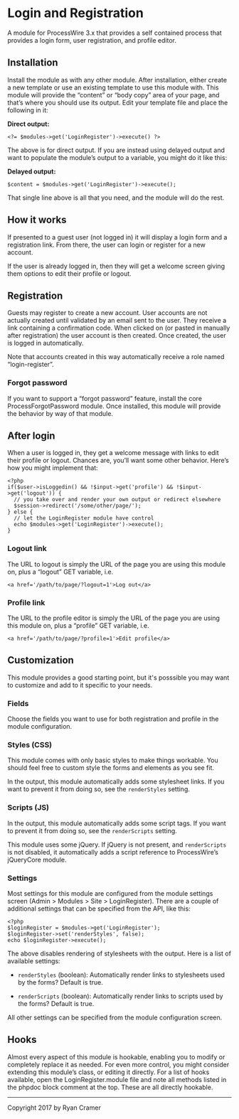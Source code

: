 # Login and Registration

A module for ProcessWire 3.x that provides a self contained process that
provides a login form, user registration, and profile editor. 

## Installation

Install the module as with any other module. After installation, either
create a new template or use an existing template to use this module with.
This module will provide the “content” or “body copy” area of your page,
and that’s where you should use its output. Edit your template file and 
place the following in it:

**Direct output:**
~~~~~
<?= $modules->get('LoginRegister')->execute() ?>
~~~~~
The above is for direct output. If you are instead using delayed output and
want to populate the module’s output to a variable, you might do it like this:

**Delayed output:**
~~~~~
$content = $modules->get('LoginRegister')->execute();
~~~~~

That single line above is all that you need, and the module will do the rest.

## How it works

If presented to a guest user (not logged in) it will display a login form 
and a registration link. From there, the user can login or register for a
new account. 

If the user is already logged in, then they will get a welcome screen 
giving them options to edit their profile or logout. 

## Registration

Guests may register to create a new account. User accounts are not actually
created until validated by an email sent to the user. They receive a link
containing a confirmation code. When clicked on (or pasted in manually 
after registration) the user account is then created. Once created, the user
is logged in automatically. 

Note that accounts created in this way automatically receive a role named 
“login-register”. 

### Forgot password

If you want to support a “forgot password” feature, install the
core ProcessForgotPassword module. Once installed, this module will provide
the behavior by way of that module. 

## After login

When a user is logged in, they get a welcome message with links to edit
their profile or logout. Chances are, you’ll want some other behavior. 
Here’s how you might implement that: 
~~~~~
<?php
if($user->isLoggedin() && !$input->get('profile') && !$input->get('logout')) {
  // you take over and render your own output or redirect elsewhere
  $session->redirect('/some/other/page/'); 
} else {
  // let the LoginRegister module have control
  echo $modules->get('LoginRegister')->execute(); 
}
~~~~~


### Logout link

The URL to logout is simply the URL of the page you are using this module 
on, plus a “logout” GET variable, i.e. 
~~~~~
<a href='/path/to/page/?logout=1'>Log out</a>
~~~~~

### Profile link

The URL to the profile editor is simply the URL of the page you are 
using this module on, plus a “profile” GET variable, i.e. 
~~~~~
<a href='/path/to/page/?profile=1'>Edit profile</a>
~~~~~

## Customization

This module provides a good starting point, but it's posssible you may want
to customize and add to it specific to your needs. 

### Fields

Choose the fields you want to use for both registration and profile in the 
module configuration. 

### Styles (CSS)

This module comes with only basic styles to make things workable. You should
feel free to custom style the forms and elements as you see fit. 

In the output, this module automatically adds some stylesheet links. If you
want to prevent it from doing so, see the `renderStyles` setting. 

### Scripts (JS)

In the output, this module automatically adds some script tags. If you
want to prevent it from doing so, see the `renderScripts` setting. 

This module uses some jQuery. If jQuery is not present, and `renderScripts`
is not disabled, it automatically adds a script reference to ProcessWire’s 
jQueryCore module.

### Settings

Most settings for this module are configured from the module settings 
screen (Admin > Modules > Site > LoginRegister). There are a couple of
additional settings that can be specified from the API, like this: 
~~~~~
<?php
$loginRegister = $modules->get('LoginRegister');
$loginRegister->set('renderStyles', false); 
echo $loginRegister->execute();
~~~~~
The above disables rendering of stylesheets with the output. Here is a 
list of available settings:

- `renderStyles` (boolean): Automatically render links to stylesheets used
   by the forms? Default is true.
   
- `renderScripts` (boolean): Automatically render links to scripts used
   by the forms? Default is true. 
   
All other settings can be specified from the module configuration screen.    
   
## Hooks   

Almost every aspect of this module is hookable, enabling you to modify 
or completely replace it as needed. For even more control, you might 
consider extending this module’s class, or editing it directly. For a list
of hooks available, open the LoginRegister.module file and note all 
methods listed in the phpdoc block comment at the top. These are all 
directly hookable. 

--------
Copyright 2017 by Ryan Cramer
